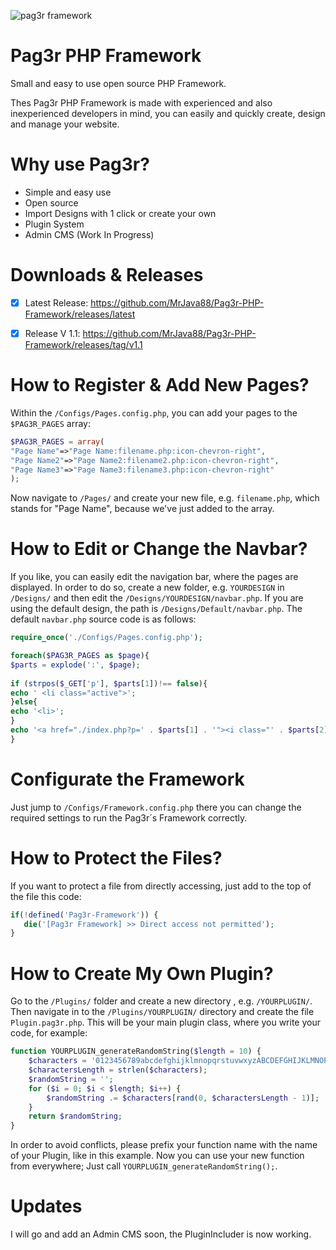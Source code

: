 ![pag3r framework](https://user-images.githubusercontent.com/20287964/28875703-c4e38f6c-7796-11e7-9008-323905fbfb76.png)

# Pag3r PHP Framework

Small and easy to use open source PHP Framework.

Thes Pag3r PHP Framework is made with experienced and also inexperienced developers in mind, you can easily and quickly create, design and manage your website.

# Why use Pag3r?

- Simple and easy use
- Open source
- Import Designs with 1 click or create your own
- Plugin System
- Admin CMS (Work In Progress)

# Downloads & Releases

- [x] Latest Release: https://github.com/MrJava88/Pag3r-PHP-Framework/releases/latest

- [x] Release V 1.1: https://github.com/MrJava88/Pag3r-PHP-Framework/releases/tag/v1.1

# How to Register & Add New Pages?

Within the ``/Configs/Pages.config.php``, you can add your pages to the ``$PAG3R_PAGES`` array:

```PHP
$PAG3R_PAGES = array(
"Page Name"=>"Page Name:filename.php:icon-chevron-right",
"Page Name2"=>"Page Name2:filename2.php:icon-chevron-right",
"Page Name3"=>"Page Name3:filename3.php:icon-chevron-right"
);
```

Now navigate to ``/Pages/`` and create your new file, e.g. ``filename.php``, which stands for "Page Name", because we've just added to the array.

# How to Edit or Change the Navbar?

If you like, you can easily edit the navigation bar, where the pages are displayed. In order to do so, create a new folder, e.g. `YOURDESIGN` in ``/Designs/`` and then edit the ``/Designs/YOURDESIGN/navbar.php``. If you are using the default design, the path is ``/Designs/Default/navbar.php``. The default ``navbar.php`` source code is as follows:

```PHP
require_once('./Configs/Pages.config.php');

foreach($PAG3R_PAGES as $page){
$parts = explode(':', $page);
					
if (strpos($_GET['p'], $parts[1])!== false){
echo ' <li class="active">';
}else{
echo '<li>';
}
echo '<a href="./index.php?p=' . $parts[1] . '"><i class="' . $parts[2] . '"></i> ' . $parts[0] . '</a>  </li>';
}
```

# Configurate the Framework

Just jump to ``/Configs/Framework.config.php`` there you can change the required settings to run the Pag3r´s Framework correctly.

# How to Protect the Files?

If you want to protect a file from directly accessing, just add to the top of the file this code:

```PHP
if(!defined('Pag3r-Framework')) {
   die('[Pag3r Framework] >> Direct access not permitted');
}
```

# How to Create My Own Plugin?

Go to the ``/Plugins/`` folder and create a new directory , e.g. ``/YOURPLUGIN/``. Then navigate in to the ``/Plugins/YOURPLUGIN/`` directory and create the file ``Plugin.pag3r.php``. This will be your main plugin class, where you write your code, for example:

```PHP
function YOURPLUGIN_generateRandomString($length = 10) {
    $characters = '0123456789abcdefghijklmnopqrstuvwxyzABCDEFGHIJKLMNOPQRSTUVWXYZ';
    $charactersLength = strlen($characters);
    $randomString = '';
    for ($i = 0; $i < $length; $i++) {
        $randomString .= $characters[rand(0, $charactersLength - 1)];
    }
    return $randomString;
}
```

In order to avoid conflicts, please prefix your function name with the name of your Plugin, like in this example. Now you can use your new function from everywhere; Just call ``YOURPLUGIN_generateRandomString();``.

# Updates

I will go and add an Admin CMS soon, the PluginIncluder is now working.
